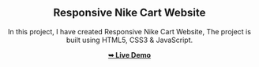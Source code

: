 <div align="center">

  <h2 align="center">Responsive Nike Cart Website</h2>

  In this project, I have created Responsive Nike Cart Website, The project is built using HTML5, CSS3 & JavaScript.

  <a href="https://rituparan.github.io/Nike-Store/"><strong>➥ Live Demo</strong></a>

</div>
